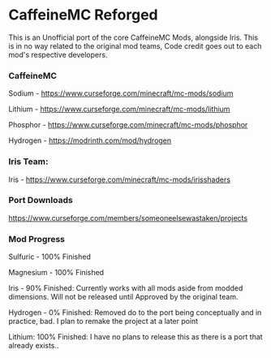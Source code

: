 # CaffeineMC Reforged

This is an Unofficial port of the core CaffeineMC Mods, alongside Iris.
This is in no way related to the original mod teams, Code credit goes out to each mod's respective developers.


### CaffeineMC

Sodium - https://www.curseforge.com/minecraft/mc-mods/sodium

Lithium - https://www.curseforge.com/minecraft/mc-mods/lithium

Phosphor - https://www.curseforge.com/minecraft/mc-mods/phosphor

Hydrogen - https://modrinth.com/mod/hydrogen


### Iris Team:

Iris - https://www.curseforge.com/minecraft/mc-mods/irisshaders



### Port Downloads

https://www.curseforge.com/members/someoneelsewastaken/projects


### Mod Progress

Sulfuric - 100% Finished

Magnesium - 100% Finished

Iris - 90% Finished: Currently works with all mods aside from modded dimensions. Will not be released until Approved by the original team.

Hydrogen - 0% Finished: Removed do to the port being conceptually and in practice, bad. I plan to remake the project at a later point

Lithium: 100% Finished: I have no plans to release this as there is a port that already exists..
